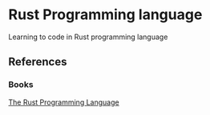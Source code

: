 # Rust Programming language

Learning to code in Rust programming language

## References

### Books

[The Rust Programming Language](./reference/books/Steve%20Klabnik_%20Carol%20Nichols%20-%20The%20Rust%20Programming%20Language,%202nd%20Edition-No%20Starch%20Press%20(2022).pdf)
